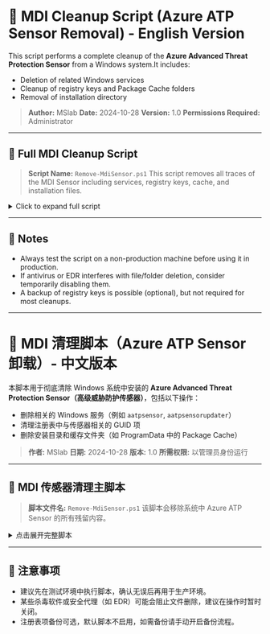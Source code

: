 # 🧹 MDI Cleanup Script (Azure ATP Sensor Removal) - English Version

This script performs a complete cleanup of the **Azure Advanced Threat Protection Sensor** from a Windows system.It includes:

- Deletion of related Windows services
- Cleanup of registry keys and Package Cache folders
- Removal of installation directory

> **Author:** MSlab
> **Date:** 2024-10-28
> **Version:** 1.0
> **Permissions Required:** Administrator

---

## 🧼 Full MDI Cleanup Script

> **Script Name:** `Remove-MdiSensor.ps1`
> This script removes all traces of the MDI Sensor including services, registry keys, cache, and installation files.

<details>
<summary>Click to expand full script</summary>

````powershell
<#
.SYNOPSIS
    This PowerShell script fully removes all traces of the "Azure Advanced Threat Protection Sensor" from a Windows system.

.DESCRIPTION
    The script performs the following tasks:
    - Stops and deletes the related Windows services (`aatpsensor`, `aatpsensorupdater`)
    - Searches the registry for GUIDs associated with the sensor
    - Deletes registry entries and Package Cache folders matching those GUIDs
    - Deletes the sensor installation folder from "C:\Program Files"
    - Logs all actions and results for auditing

.PARAMETER searchTerm
    The display name of the target application in the registry (e.g., "Azure Advanced Threat Protection Sensor").

.PARAMETER logFile
    The path to a log file used to record all operations.

.NOTES
    Version   : 1.0
    Author    : MSlab
    Date      : 2024-10-28
    Requires  : Administrator privileges

.EXAMPLE
    1. Open PowerShell as Administrator.
    2. Navigate to the script's directory.
    3. Run the script using:
        .\Remove-MdiSensor.ps1

    You will be prompted for:
    - Confirmation to stop and delete related services
    - Confirmation to delete registry keys and cache folders
    - Confirmation to delete the installation folder

    A log file will be created at the script's location: MdiServiceDeletionLog.txt
#>
...
````

</details>

---

## 📝 Notes

- Always test the script on a non-production machine before using it in production.
- If antivirus or EDR interferes with file/folder deletion, consider temporarily disabling them.
- A backup of registry keys is possible (optional), but not required for most cleanups.

---

# 🧹 MDI 清理脚本（Azure ATP Sensor 卸载）- 中文版本

本脚本用于彻底清除 Windows 系统中安装的 **Azure Advanced Threat Protection Sensor（高级威胁防护传感器）**，包括以下操作：

- 删除相关的 Windows 服务（例如 `aatpsensor`, `aatpsensorupdater`）
- 清理注册表中与传感器相关的 GUID 项
- 删除安装目录和缓存文件夹（如 ProgramData 中的 Package Cache）

> **作者:** MSlab
> **日期:** 2024-10-28
> **版本:** 1.0
> **所需权限:** 以管理员身份运行

---

## 🧼 MDI 传感器清理主脚本

> **脚本文件名:** `Remove-MdiSensor.ps1`
> 该脚本会移除系统中 Azure ATP Sensor 的所有残留内容。

<details>
<summary>点击展开完整脚本</summary>

````powershell
<#
.SYNOPSIS
    此 PowerShell 脚本可彻底删除系统中 Azure ATP Sensor 的所有相关内容。

.DESCRIPTION
    主要功能包括：
    - 停止并删除服务（aatpsensor 与 aatpsensorupdater）
    - 查找与传感器相关的注册表 GUID 并清理注册表
    - 删除 ProgramData 中的缓存目录
    - 删除安装路径（通常位于 "C:\Program Files"）
    - 将所有操作记录到日志文件中

.PARAMETER searchTerm
    注册表中用于识别目标程序的名称（如 "Azure Advanced Threat Protection Sensor"）。

.PARAMETER logFile
    日志记录文件的完整路径。

.NOTES
    版本     : 1.0  
    作者     : MSlab  
    日期     : 2024-10-28  
    所需权限 : 管理员权限

.EXAMPLE
    使用方法如下：
    1. 以管理员身份打开 PowerShell
    2. 切换至脚本所在目录
    3. 执行以下命令：
        .\Remove-MdiSensor.ps1

    脚本会提示确认以下操作：
    - 是否停止并删除相关服务
    - 是否删除注册表项和缓存文件夹
    - 是否删除安装目录

    脚本会在当前目录生成日志文件：MdiServiceDeletionLog.txt
#>
...
````

</details>

---

## 📝 注意事项

* 建议先在测试环境中执行脚本，确认无误后再用于生产环境。
* 某些杀毒软件或安全代理（如 EDR）可能会阻止文件删除，建议在操作时暂时关闭。
* 注册表项备份可选，默认脚本不启用，如需备份请手动开启备份流程。
